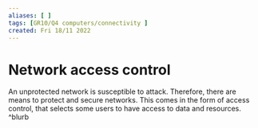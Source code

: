 ```yaml
---
aliases: [ ]
tags: [GR10/Q4 computers/connectivity ]
created: Fri 18/11 2022
---
```

# Network access control
An unprotected network is susceptible to attack. Therefore, there are means to protect and secure networks. This comes in the form of access control, that selects some users to have access to data and resources.  ^blurb

